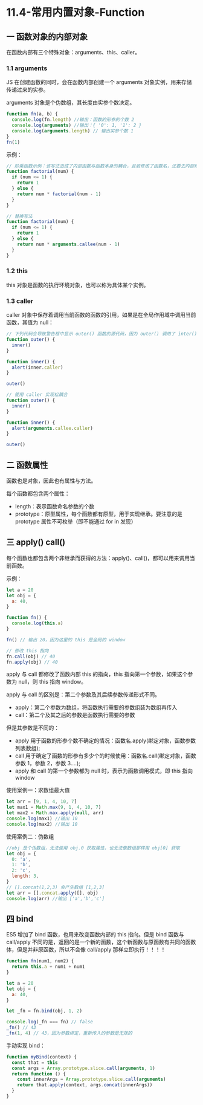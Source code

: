 # 11.4-常用内置对象-Function

## 一 函数对象的内部对象

在函数内部有三个特殊对象：arguments、this、caller。

### 1.1 arguments

JS 在创建函数的同时，会在函数内部创建一个 arguments 对象实例，用来存储传递过来的实参。

arguments 对象是个伪数组，其长度由实参个数决定。

```js
function fn(a, b) {
  console.log(fn.length) //输出：函数的形参的个数 2
  console.log(arguments) //输出：{ '0': 1, '1': 2 }
  console.log(arguments.length) // 输出实参个数 1
}
fn(1)
```

示例：

```js
// 阶乘函数示例：该写法造成了内部函数与函数本身的耦合，且若修改了函数名，还要去内部修改一次递归调用明
function factorial(num) {
  if (num <= 1) {
    return 1
  } else {
    return num * factorial(num - 1)
  }
}

// 替换写法
function factorial(num) {
  if (num <= 1) {
    return 1
  } else {
    return num * arguments.callee(num - 1)
  }
}
```

### 1.2 this

this 对象是函数的执行环境对象，也可以称为具体某个实例。

### 1.3 caller

caller 对象中保存着调用当前函数的函数的引用，如果是在全局作用域中调用当前函数，其值为 null：

```js
// 下列代码会导致警告框中显示 outer() 函数的源代码，因为 outer() 调用了 inter()，所以 inner.caller 就指向 outer()。
function outer() {
  inner()
}

function inner() {
  alert(inner.caller)
}

outer()

// 使用 caller 实现松耦合
function outer() {
  inner()
}

function inner() {
  alert(arguments.callee.caller)
}

outer()
```

## 二 函数属性

函数也是对象，因此也有属性与方法。

每个函数都包含两个属性：

- length：表示函数命名参数的个数
- prototype：原型属性，每个函数都有原型，用于实现继承。要注意的是 prototype 属性不可枚举（即不能通过 for in 发现）

## 三 apply() call()

每个函数也都包含两个非继承而获得的方法：apply()、call()，都可以用来调用当前函数。

示例：

```js
let a = 20
let obj = {
  a: 40,
}

function fn() {
  console.log(this.a)
}

fn() // 输出 20，因为这里的 this 是全局的 window

// 修改 this 指向
fn.call(obj) // 40
fn.apply(obj) // 40
```

apply 与 call 都修改了函数内部 this 的指向，this 指向第一个参数，如果这个参数为 null，则 this 指向 window。

apply 与 call 的区别是：第二个参数及其后续参数传递形式不同。

- apply：第二个参数为数组，将函数执行需要的参数组装为数组再传入
- call：第二个及其之后的参数是函数执行需要的参数

但是其参数是不同的：

- apply 用于函数的形参个数不确定的情况：函数名.apply(绑定对象，函数参数列表数组);
- call 用于确定了函数的形参有多少个的时候使用：函数名.call(绑定对象，函数参数 1，参数 2，参数 3....);
- apply 和 call 的第一个参数都为 null 时，表示为函数调用模式，即 this 指向 window

使用案例一：求数组最大值

```javascript
let arr = [9, 1, 4, 10, 7]
let max1 = Math.max(9, 1, 4, 10, 7)
let max2 = Math.max.apply(null, arr)
console.log(max1) //输出 10
console.log(max2) //输出 10
```

使用案例二：伪数组

```javascript
//obj 是个伪数组，无法使用 obj.0 获取属性，也无法像数组那样用 obj[0] 获取
let obj = {
  0: 'a',
  1: 'b',
  2: 'c',
  length: 3,
}
// [].concat(1,2,3) 会产生数组 [1,2,3]
let arr = [].concat.apply([], obj)
console.log(arr) //输出 ['a','b','c']
```

## 四 bind

ES5 增加了 bind 函数，也用来改变函数内部的 this 指向。但是 bind 函数与 call/apply 不同的是，返回的是一个新的函数，这个新函数与原函数有共同的函数体，但是并非原函数，所以不会像 call/apply 那样立即执行！！！！

```js
function fn(num1, num2) {
  return this.a + num1 + num1
}

let a = 20
let obj = {
  a: 40,
}

let _fn = fn.bind(obj, 1, 2)

console.log(_fn === fn) // false
_fn() // 43
_fn(1, 4) // 43，因为参数绑定，重新传入的参数是无效的
```

手动实现 bind：

```js
function myBind(context) {
  const that = this
  const args = Array.prototype.slice.call(arguments, 1)
  return function () {
    const innerArgs = Array.prototype.slice.call(arguments)
    return that.apply(context, args.concat(innerArgs))
  }
}
```
